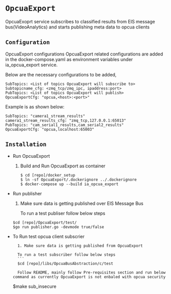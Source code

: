 # `OpcuaExport`

OpcuaExoprt service subscribes to classified results from EIS message bus(VideoAnalytics) and starts publishing meta data to opcua clients


## `Configuration`

OpcuaExport configurations 
OpcuaExport related configurations are added in the docker-compose.yaml as environment variables under ia_opcua_export service. 

Below are the necessary configurations to be added,

```
SubTopics: <List of topics OpcuaExport will subscribe to> 
Subtopicname_cfg: <zmq_tcp/zmq_ipc, ipaddress:port>
PubTopics: <List of topics OpcuaExport will publish>
OpcuaExportCfg: "opcua,<host>:<port>"
```
Example is as shown below:

```
SubTopics: "camera1_stream_results"
camera1_stream_results_cfg: "zmq_tcp,127.0.0.1:65013"
PubTopics: "cam_serial1_results,cam_serial2_results"
OpcuaExportCfg: "opcua,localhost:65003"
```

## `Installation`

* Run OpcuaExport

	1. Build and Run OpcuaExport as container
        ```
        $ cd [repo]/docker_setup
        $ ln -sf OpcuaExport/.dockerignore ../.dockerignore
        $ docker-compose up --build ia_opcua_export
       ```
* Run publisher

	1. Make sure data is getting published over EIS Message Bus

		To run a test publiser follow below steps
	```
	$cd [repo]/OpcuaExport/test/
	$go run publisher.go -devmode true/false
	```

* To Run test opcua client subscrier

        1. Make sure data is getting published from OpcuaExport

        To run a test subscriber follow below steps
        ```
        $cd [repo]/libs/OpcuaBusAbstraction/c/test

        Follow README, mainly follow Pre-requisites section and run below command as currently OpcuaExport is not enbaled with opcua security

	$make sub_insecure

	```
